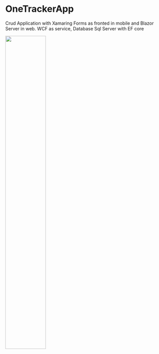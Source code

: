 # OneTrackerApp
Crud Application with Xamaring Forms as fronted in mobile and Blazor Server in web. WCF as service, Database Sql Server with EF core


<img src="./assets/Presentation.gif" width="50%" height="50%"/>
